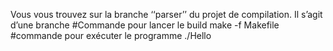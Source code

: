 Vous vous trouvez sur la branche ‘‘parser’’ du projet de compilation. Il s’agit d’une branche
#Commande  pour lancer le build
make -f Makefile
#commande pour exécuter le programme
./Hello

